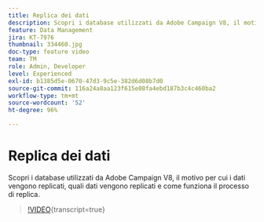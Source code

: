 ```yaml
---
title: Replica dei dati
description: Scopri i database utilizzati da Adobe Campaign V8, il motivo per cui i dati vengono replicati, quali dati vengono replicati e come funziona il processo di replica.
feature: Data Management
jira: KT-7976
thumbnail: 334460.jpg
doc-type: feature video
team: TM
role: Admin, Developer
level: Experienced
exl-id: b1385d5e-0670-47d3-9c5e-382d6d08b7d0
source-git-commit: 116a24a8aa123f615e08fa4ebd187b3c4c460ba2
workflow-type: tm+mt
source-wordcount: '52'
ht-degree: 96%

---
```


# Replica dei dati

Scopri i database utilizzati da Adobe Campaign V8, il motivo per cui i dati vengono replicati, quali dati vengono replicati e come funziona il processo di replica.

>[!VIDEO](https://video.tv.adobe.com/v/334460?quality=12&learn=on){transcript=true}
